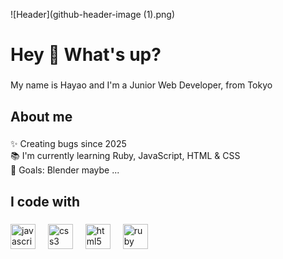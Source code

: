 ![Header](github-header-image (1).png)


<h1 align="left">Hey 👋 What's up?</h1>

###

<p align="left">My name is Hayao and I'm a Junior Web Developer, from Tokyo</p>

###

<h2 align="left">About me</h2>

###

<p align="left">✨ Creating bugs since 2025<br>📚 I'm currently learning Ruby, JavaScript, HTML & CSS<br>🎯 Goals: Blender maybe ...</p>

###

<h2 align="left">I code with</h2>

###

<div align="left">
  <img src="https://cdn.jsdelivr.net/gh/devicons/devicon/icons/javascript/javascript-original.svg" height="40" alt="javascript logo"  />
  <img width="12" />
  <img src="https://cdn.jsdelivr.net/gh/devicons/devicon/icons/css3/css3-original.svg" height="40" alt="css3 logo"  />
  <img width="12" />
  <img src="https://cdn.jsdelivr.net/gh/devicons/devicon/icons/html5/html5-original.svg" height="40" alt="html5 logo"  />
  <img width="12" />
  <img src="https://cdn.jsdelivr.net/gh/devicons/devicon/icons/ruby/ruby-original.svg" height="40" alt="ruby logo"  />
</div>

###
<!---
HmoriKLTA/HmoriKLTA is a ✨ special ✨ repository because its `README.md` (this file) appears on your GitHub profile.
You can click the Preview link to take a look at your changes.
--->

